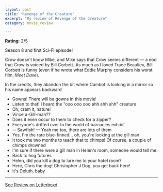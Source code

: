 ```yaml
---
layout: post
title: "Revenge of the Creature"
excerpt: "My review of Revenge of the Creature"
category: movie_review

---
```


**Rating:** 2/5

Season 8 and first Sci-Fi episode! 

Crow doesn't know Mike, and Mike says that Crow seems different — a nod that Crow is voiced by Bill Corbett. As much as I loved Trace Beaulieu, Bill Corbett is funny (even if he wrote what Eddie Murphy considers his worst film, <i>Meet Dave</i>).

In the credits, they abandon the bit where Cambot is looking in a mirror so his name appears backward

* Gowns! There will be gowns in this movie!
* Listen to that! I heard the "ooo ooo ooo ahh ahh ahh" creature 
* Oh, cram it, nature!
* Vince a-Gill-man??
* Does it even occur to them to check for a zipper?
* Everyone's drifted over to the world of barnacles exhibit 
* -- Sawfish! — Yeah me too, there are lots of them
* Yes, I'm the rare blue-finned... oh, you're looking at the gill man
* It took me two months to teach that to chimps!  Of course, a couple of chimps drowned
* I'm sure if there were a gill man in Helen's room, someone would tell me.
* Back to hog futures
* Helen, did you kill a dog to lure me to your hotel room?
* Here, Chris the dog! Christopher J Dog, you get back here!
* It's Deluth, baby

<hr>

[See Review on Letterboxd](https://boxd.it/5EqyJL)
